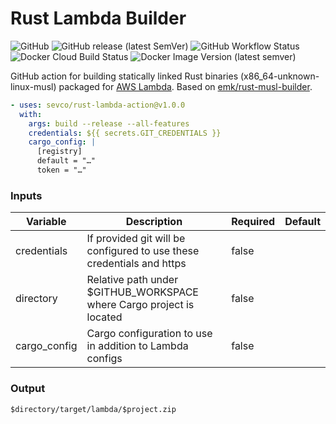 Rust Lambda Builder
===================

![GitHub](https://img.shields.io/github/license/sevco/rust-lambda-action)
![GitHub release (latest SemVer)](https://img.shields.io/github/v/release/sevco/rust-lambda-action)
![GitHub Workflow Status](https://img.shields.io/github/workflow/status/sevco/rust-lambda-action/CI)
![Docker Cloud Build Status](https://img.shields.io/docker/cloud/build/sevcosec/rust-lambda-action)
![Docker Image Version (latest semver)](https://img.shields.io/docker/v/sevcosec/rust-lambda-action)

GitHub action for building statically linked Rust binaries (x86_64-unknown-linux-musl) packaged for [AWS Lambda](https://aws.amazon.com/blogs/opensource/rust-runtime-for-aws-lambda/). Based on [emk/rust-musl-builder](https://github.com/emk/rust-musl-builder).

```yaml
- uses: sevco/rust-lambda-action@v1.0.0
  with:
    args: build --release --all-features
    credentials: ${{ secrets.GIT_CREDENTIALS }}
    cargo_config: |
      [registry]
      default = "…"
      token = "…"
  ```
  ### Inputs
  | Variable | Description | Required | Default |
  |----------|-------------|----------|---------|
  | credentials | If provided git will be configured to use these credentials and https | false | |
  | directory | Relative path under $GITHUB_WORKSPACE where Cargo project is located | false | |
  | cargo_config | Cargo configuration to use in addition to Lambda configs | false |

  ### Output
  `$directory/target/lambda/$project.zip`
